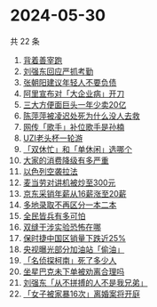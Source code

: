 # 2024-05-30

共 22 条

<!-- BEGIN -->
<!-- 最后更新时间 Thu May 30 2024 15:08:47 GMT+0800 (China Standard Time) -->

1. [背着善宰跑](https://www.zhihu.com/search?q=%E8%83%8C%E7%9D%80%E5%96%84%E5%AE%B0%E8%B7%91)
1. [刘强东回应严抓考勤](https://www.zhihu.com/search?q=%E5%88%98%E5%BC%BA%E4%B8%9C%E5%9B%9E%E5%BA%94%E4%B8%A5%E6%8A%93%E8%80%83%E5%8B%A4)
1. [张朝阳建议年轻人不要负债](https://www.zhihu.com/search?q=%E5%BC%A0%E6%9C%9D%E9%98%B3%E5%BB%BA%E8%AE%AE%E5%B9%B4%E8%BD%BB%E4%BA%BA%E4%B8%8D%E8%A6%81%E8%B4%9F%E5%80%BA)
1. [阿里宣布对「大企业病」开刀](https://www.zhihu.com/search?q=%E9%98%BF%E9%87%8C%E5%AE%A3%E5%B8%83%E5%AF%B9%E3%80%8C%E5%A4%A7%E4%BC%81%E4%B8%9A%E7%97%85%E3%80%8D%E5%BC%80%E5%88%80)
1. [三大方便面巨头一年少卖20亿](https://www.zhihu.com/search?q=%E4%B8%89%E5%A4%A7%E6%96%B9%E4%BE%BF%E9%9D%A2%E5%B7%A8%E5%A4%B4%E4%B8%80%E5%B9%B4%E5%B0%91%E5%8D%9620%E4%BA%BF)
1. [陈萍萍被凌迟处死为什么没人去救](https://www.zhihu.com/search?q=%E9%99%88%E8%90%8D%E8%90%8D%E8%A2%AB%E5%87%8C%E8%BF%9F%E5%A4%84%E6%AD%BB%E4%B8%BA%E4%BB%80%E4%B9%88%E6%B2%A1%E4%BA%BA%E5%8E%BB%E6%95%91)
1. [网传「歌手」补位歌手是孙楠](https://www.zhihu.com/search?q=%E7%BD%91%E4%BC%A0%E3%80%8C%E6%AD%8C%E6%89%8B%E3%80%8D%E8%A1%A5%E4%BD%8D%E6%AD%8C%E6%89%8B%E6%98%AF%E5%AD%99%E6%A5%A0)
1. [UZI老头杯一轮游](https://www.zhihu.com/search?q=UZI%E8%80%81%E5%A4%B4%E6%9D%AF%E4%B8%80%E8%BD%AE%E6%B8%B8)
1. [「双休忙」和「单休闲」选哪个](https://www.zhihu.com/search?q=%E3%80%8C%E5%8F%8C%E4%BC%91%E5%BF%99%E3%80%8D%E5%92%8C%E3%80%8C%E5%8D%95%E4%BC%91%E9%97%B2%E3%80%8D%E9%80%89%E5%93%AA%E4%B8%AA)
1. [大家的消费降级有多严重](https://www.zhihu.com/search?q=%E5%A4%A7%E5%AE%B6%E7%9A%84%E6%B6%88%E8%B4%B9%E9%99%8D%E7%BA%A7%E6%9C%89%E5%A4%9A%E4%B8%A5%E9%87%8D)
1. [以色列空袭拉法](https://www.zhihu.com/search?q=%E4%BB%A5%E8%89%B2%E5%88%97%E7%A9%BA%E8%A2%AD%E6%8B%89%E6%B3%95)
1. [麦当劳对讲机被炒至300元](https://www.zhihu.com/search?q=%E9%BA%A6%E5%BD%93%E5%8A%B3%E5%AF%B9%E8%AE%B2%E6%9C%BA%E8%A2%AB%E7%82%92%E8%87%B3300%E5%85%83)
1. [京东采销年薪从16薪涨至20薪](https://www.zhihu.com/search?q=%E4%BA%AC%E4%B8%9C%E9%87%87%E9%94%80%E5%B9%B4%E8%96%AA%E4%BB%8E16%E8%96%AA%E6%B6%A8%E8%87%B320%E8%96%AA)
1. [多地录取不再区分一本二本](https://www.zhihu.com/search?q=%E5%A4%9A%E5%9C%B0%E5%BD%95%E5%8F%96%E4%B8%8D%E5%86%8D%E5%8C%BA%E5%88%86%E4%B8%80%E6%9C%AC%E4%BA%8C%E6%9C%AC)
1. [全民皆兵有多可怕](https://www.zhihu.com/search?q=%E5%85%A8%E6%B0%91%E7%9A%86%E5%85%B5%E6%9C%89%E5%A4%9A%E5%8F%AF%E6%80%95)
1. [双缝干涉实验恐怖在哪](https://www.zhihu.com/search?q=%E5%8F%8C%E7%BC%9D%E5%B9%B2%E6%B6%89%E5%AE%9E%E9%AA%8C%E6%81%90%E6%80%96%E5%9C%A8%E5%93%AA)
1. [保时捷中国区销量下跌近25%](https://www.zhihu.com/search?q=%E4%BF%9D%E6%97%B6%E6%8D%B7%E4%B8%AD%E5%9B%BD%E5%8C%BA%E9%94%80%E9%87%8F%E4%B8%8B%E8%B7%8C%E8%BF%9125%25)
1. [央视曝光部分加油站「偷油」](https://www.zhihu.com/search?q=%E5%A4%AE%E8%A7%86%E6%9B%9D%E5%85%89%E9%83%A8%E5%88%86%E5%8A%A0%E6%B2%B9%E7%AB%99%E3%80%8C%E5%81%B7%E6%B2%B9%E3%80%8D)
1. [「名侦探柯南」死了多少人](https://www.zhihu.com/search?q=%E3%80%8C%E5%90%8D%E4%BE%A6%E6%8E%A2%E6%9F%AF%E5%8D%97%E3%80%8D%E6%AD%BB%E4%BA%86%E5%A4%9A%E5%B0%91%E4%BA%BA)
1. [坐星巴克未下单被劝离合理吗](https://www.zhihu.com/search?q=%E5%9D%90%E6%98%9F%E5%B7%B4%E5%85%8B%E6%9C%AA%E4%B8%8B%E5%8D%95%E8%A2%AB%E5%8A%9D%E7%A6%BB%E5%90%88%E7%90%86%E5%90%97)
1. [刘强东「从不拼搏的人不是我兄弟」](https://www.zhihu.com/search?q=%E5%88%98%E5%BC%BA%E4%B8%9C%E3%80%8C%E4%BB%8E%E4%B8%8D%E6%8B%BC%E6%90%8F%E7%9A%84%E4%BA%BA%E4%B8%8D%E6%98%AF%E6%88%91%E5%85%84%E5%BC%9F%E3%80%8D)
1. [「女子被家暴16次」离婚案将开庭](https://www.zhihu.com/search?q=%E3%80%8C%E5%A5%B3%E5%AD%90%E8%A2%AB%E5%AE%B6%E6%9A%B416%E6%AC%A1%E3%80%8D%E7%A6%BB%E5%A9%9A%E6%A1%88%E5%B0%86%E5%BC%80%E5%BA%AD)

<!-- END -->
